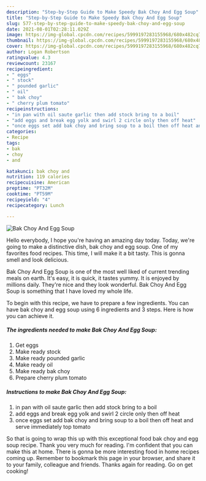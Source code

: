 ```yaml
---
description: "Step-by-Step Guide to Make Speedy Bak Choy And Egg Soup"
title: "Step-by-Step Guide to Make Speedy Bak Choy And Egg Soup"
slug: 577-step-by-step-guide-to-make-speedy-bak-choy-and-egg-soup
date: 2021-08-01T02:28:11.029Z
image: https://img-global.cpcdn.com/recipes/5999197283155968/680x482cq70/bak-choy-and-egg-soup-recipe-main-photo.jpg
thumbnail: https://img-global.cpcdn.com/recipes/5999197283155968/680x482cq70/bak-choy-and-egg-soup-recipe-main-photo.jpg
cover: https://img-global.cpcdn.com/recipes/5999197283155968/680x482cq70/bak-choy-and-egg-soup-recipe-main-photo.jpg
author: Logan Robertson
ratingvalue: 4.3
reviewcount: 23167
recipeingredient:
- " eggs"
- " stock"
- " pounded garlic"
- " oil"
- " bak choy"
- " cherry plum tomato"
recipeinstructions:
- "in pan with oil saute garlic then add stock bring to a boil"
- "add eggs and break egg yolk and swirl 2 circle only then off heat"
- "once eggs set add bak choy and bring soup to a boil then off heat and serve immediately top tomato"
categories:
- Recipe
tags:
- bak
- choy
- and

katakunci: bak choy and 
nutrition: 119 calories
recipecuisine: American
preptime: "PT32M"
cooktime: "PT59M"
recipeyield: "4"
recipecategory: Lunch

---
```



![Bak Choy And Egg Soup](https://img-global.cpcdn.com/recipes/5999197283155968/680x482cq70/bak-choy-and-egg-soup-recipe-main-photo.jpg)

Hello everybody, I hope you're having an amazing day today. Today, we're going to make a distinctive dish, bak choy and egg soup. One of my favorites food recipes. This time, I will make it a bit tasty. This is gonna smell and look delicious.

Bak Choy And Egg Soup is one of the most well liked of current trending meals on earth. It's easy, it is quick, it tastes yummy. It is enjoyed by millions daily. They're nice and they look wonderful. Bak Choy And Egg Soup is something that I have loved my whole life.




To begin with this recipe, we have to prepare a few ingredients. You can have bak choy and egg soup using 6 ingredients and 3 steps. Here is how you can achieve it.

<!--inarticleads1-->

##### The ingredients needed to make Bak Choy And Egg Soup:

1. Get  eggs
1. Make ready  stock
1. Make ready  pounded garlic
1. Make ready  oil
1. Make ready  bak choy
1. Prepare  cherry plum tomato




<!--inarticleads2-->

##### Instructions to make Bak Choy And Egg Soup:

1. in pan with oil saute garlic then add stock bring to a boil
1. add eggs and break egg yolk and swirl 2 circle only then off heat
1. once eggs set add bak choy and bring soup to a boil then off heat and serve immediately top tomato




So that is going to wrap this up with this exceptional food bak choy and egg soup recipe. Thank you very much for reading. I'm confident that you can make this at home. There is gonna be more interesting food in home recipes coming up. Remember to bookmark this page in your browser, and share it to your family, colleague and friends. Thanks again for reading. Go on get cooking!
